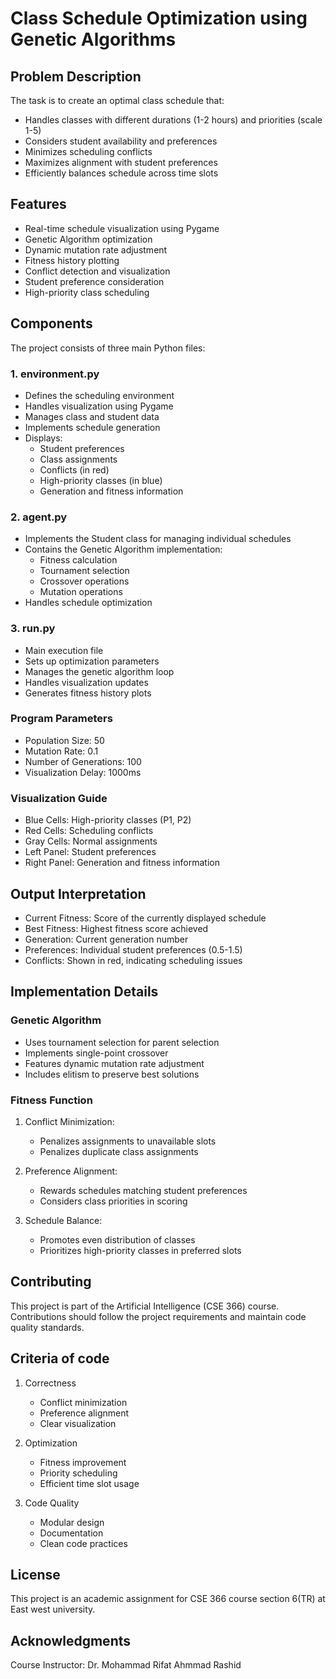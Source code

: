 # Class Schedule Optimization using Genetic Algorithms

## Problem Description

The task is to create an optimal class schedule that:
- Handles classes with different durations (1-2 hours) and priorities (scale 1-5)
- Considers student availability and preferences
- Minimizes scheduling conflicts
- Maximizes alignment with student preferences
- Efficiently balances schedule across time slots

## Features

- Real-time schedule visualization using Pygame
- Genetic Algorithm optimization
- Dynamic mutation rate adjustment
- Fitness history plotting
- Conflict detection and visualization
- Student preference consideration
- High-priority class scheduling

## Components

The project consists of three main Python files:

### 1. environment.py
- Defines the scheduling environment
- Handles visualization using Pygame
- Manages class and student data
- Implements schedule generation
- Displays:
  - Student preferences
  - Class assignments
  - Conflicts (in red)
  - High-priority classes (in blue)
  - Generation and fitness information

### 2. agent.py
- Implements the Student class for managing individual schedules
- Contains the Genetic Algorithm implementation:
  - Fitness calculation
  - Tournament selection
  - Crossover operations
  - Mutation operations
- Handles schedule optimization

### 3. run.py
- Main execution file
- Sets up optimization parameters
- Manages the genetic algorithm loop
- Handles visualization updates
- Generates fitness history plots

### Program Parameters
- Population Size: 50
- Mutation Rate: 0.1
- Number of Generations: 100
- Visualization Delay: 1000ms

### Visualization Guide
- Blue Cells: High-priority classes (P1, P2)
- Red Cells: Scheduling conflicts
- Gray Cells: Normal assignments
- Left Panel: Student preferences
- Right Panel: Generation and fitness information

## Output Interpretation

- Current Fitness: Score of the currently displayed schedule
- Best Fitness: Highest fitness score achieved
- Generation: Current generation number
- Preferences: Individual student preferences (0.5-1.5)
- Conflicts: Shown in red, indicating scheduling issues

## Implementation Details

### Genetic Algorithm
- Uses tournament selection for parent selection
- Implements single-point crossover
- Features dynamic mutation rate adjustment
- Includes elitism to preserve best solutions

### Fitness Function
1. Conflict Minimization:
   - Penalizes assignments to unavailable slots
   - Penalizes duplicate class assignments

2. Preference Alignment:
   - Rewards schedules matching student preferences
   - Considers class priorities in scoring

3. Schedule Balance:
   - Promotes even distribution of classes
   - Prioritizes high-priority classes in preferred slots

## Contributing

This project is part of the Artificial Intelligence (CSE 366) course. Contributions should follow the project requirements and maintain code quality standards.

## Criteria of code

1. Correctness 
   - Conflict minimization
   - Preference alignment
   - Clear visualization

2. Optimization
   - Fitness improvement
   - Priority scheduling
   - Efficient time slot usage

3. Code Quality
   - Modular design
   - Documentation
   - Clean code practices

## License

This project is an academic assignment for CSE 366 course section 6(TR) at East west university.

## Acknowledgments

Course Instructor: Dr. Mohammad Rifat Ahmmad Rashid